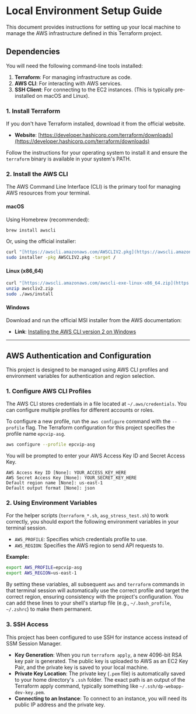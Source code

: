 # Local Environment Setup Guide

This document provides instructions for setting up your local machine to manage the AWS infrastructure defined in this Terraform project.

## Dependencies

You will need the following command-line tools installed:

1.  **Terraform**: For managing infrastructure as code.
2.  **AWS CLI**: For interacting with AWS services.
3.  **SSH Client**: For connecting to the EC2 instances. (This is typically pre-installed on macOS and Linux).

### 1. Install Terraform

If you don't have Terraform installed, download it from the official website.

-   **Website**: [https://developer.hashicorp.com/terraform/downloads](https://developer.hashicorp.com/terraform/downloads)

Follow the instructions for your operating system to install it and ensure the `terraform` binary is available in your system's PATH.

### 2. Install the AWS CLI

The AWS Command Line Interface (CLI) is the primary tool for managing AWS resources from your terminal.

#### macOS

Using Homebrew (recommended):
```sh
brew install awscli
```
Or, using the official installer:
```sh
curl "[https://awscli.amazonaws.com/AWSCLIV2.pkg](https://awscli.amazonaws.com/AWSCLIV2.pkg)" -o "AWSCLIV2.pkg"
sudo installer -pkg AWSCLIV2.pkg -target /
```

#### Linux (x86_64)

```sh
curl "[https://awscli.amazonaws.com/awscli-exe-linux-x86_64.zip](https://awscli.amazonaws.com/awscli-exe-linux-x86_64.zip)" -o "awscliv2.zip"
unzip awscliv2.zip
sudo ./aws/install
```

#### Windows

Download and run the official MSI installer from the AWS documentation:
-   **Link**: [Installing the AWS CLI version 2 on Windows](https://docs.aws.amazon.com/cli/latest/userguide/install-cliv2-windows.html)

---

## AWS Authentication and Configuration

This project is designed to be managed using AWS CLI profiles and environment variables for authentication and region selection.

### 1. Configure AWS CLI Profiles

The AWS CLI stores credentials in a file located at `~/.aws/credentials`. You can configure multiple profiles for different accounts or roles.

To configure a new profile, run the `aws configure` command with the `--profile` flag. The Terraform configuration for this project specifies the profile name `epcvip-asg`.

```sh
aws configure --profile epcvip-asg
```

You will be prompted to enter your AWS Access Key ID and Secret Access Key.

```
AWS Access Key ID [None]: YOUR_ACCESS_KEY_HERE
AWS Secret Access Key [None]: YOUR_SECRET_KEY_HERE
Default region name [None]: us-east-1
Default output format [None]: json
```

### 2. Using Environment Variables

For the helper scripts (`terraform_*.sh`, `asg_stress_test.sh`) to work correctly, you should export the following environment variables in your terminal session.

* `AWS_PROFILE`: Specifies which credentials profile to use.
* `AWS_REGION`: Specifies the AWS region to send API requests to.

**Example:**
```sh
export AWS_PROFILE=epcvip-asg
export AWS_REGION=us-east-1
```

By setting these variables, all subsequent `aws` and `terraform` commands in that terminal session will automatically use the correct profile and target the correct region, ensuring consistency with the project's configuration. You can add these lines to your shell's startup file (e.g., `~/.bash_profile`, `~/.zshrc`) to make them permanent.

### 3. SSH Access

This project has been configured to use SSH for instance access instead of SSM Session Manager.

* **Key Generation**: When you run `terraform apply`, a new 4096-bit RSA key pair is generated. The public key is uploaded to AWS as an EC2 Key Pair, and the private key is saved to your local machine.
* **Private Key Location**: The private key (`.pem` file) is automatically saved to your home directory's `.ssh` folder. The exact path is an output of the Terraform apply command, typically something like `~/.ssh/dp-webapp-dev-key.pem`.
* **Connecting to an Instance**: To connect to an instance, you will need its public IP address and the private key.
